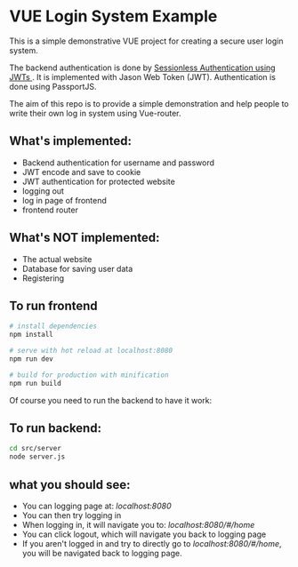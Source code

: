 # VUE Login System Example

This is a simple demonstrative VUE project for creating a secure user login system.

The backend authentication is done by [Sessionless Authentication using JWTs ](https://blog.usejournal.com/sessionless-authentication-withe-jwts-with-node-express-passport-js-69b059e4b22c). It is implemented with Jason Web Token (JWT). Authentication is done using PassportJS.

The aim of this repo is to provide a simple demonstration and help people to write their own log in system using Vue-router.

##  What's implemented:
- Backend authentication for username and password
- JWT encode and save to cookie
- JWT authentication for protected website
- logging out
- log in page of frontend
- frontend router

## What's NOT implemented:
- The actual website
- Database for saving user data
- Registering

## To run frontend

``` bash
# install dependencies
npm install

# serve with hot reload at localhost:8080
npm run dev

# build for production with minification
npm run build
```

Of course you need to run the backend to have it work:
## To run backend:

``` bash
cd src/server
node server.js
```

## what you should see:
- You can logging page at: *localhost:8080*
- You can then try logging in
- When logging in, it will navigate you to: *localhost:8080/#/home*
- You can click logout, which will navigate you back to logging page
- If you aren't logged in and try to directly go to *localhost:8080/#/home*, you will be navigated back to logging page.
